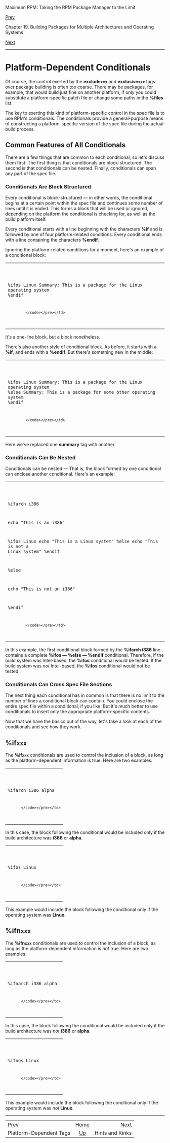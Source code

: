<div class="NAVHEADER">

Maximum RPM: Taking the RPM Package Manager to the Limit

</div>

[Prev](s1-rpm-multi-platform-dependent-tags.md)

Chapter 19. Building Packages for Multiple Architectures and Operating
Systems

[Next](s1-rpm-multi-hints-and-kinks.md)

-----

<div class="sect1">

# <span id="s1-rpm-multi-platform-dependent-conditional">Platform-Dependent Conditionals</span>

Of course, the control exerted by the **exclude`xxx`** and
**exclusive`xxx`** tags over package building is often too coarse. There
may be packages, for example, that would build just fine on another
platform, if only you could substitute a platform-specific patch file or
change some paths in the **%files** list.

The key to exerting this kind of platform-specific control in the spec
file is to use RPM's conditionals. The conditionals provide a
general-purpose means of constructing a platform-specific version of the
spec file during the actual build process.

<div class="sect2">

## <span id="s2-rpm-multi-conditionals-common-features">Common Features of All Conditionals</span>

There are a few things that are common to each conditional, so let's
discuss them first. The first thing is that conditionals are
block-structured. The second is that conditionals can be nested.
Finally, conditionals can span any part of the spec file.

<div class="sect3">

### <span id="s3-rpm-multi-conditionals-block-structured">Conditionals Are Block Structured</span>

Every conditional is block-structured — in other words, the conditional
begins at a certain point within the spec file and continues some number
of lines until it is ended. This forms a block that will be used or
ignored, depending on the platform the conditional is checking for, as
well as the build platform itself.

Every conditional starts with a line beginning with the characters
**%if** and is followed by one of four platform-related conditions.
Every conditional ends with a line containing the characters **%endif**.

Ignoring the platform-related conditions for a moment, here's an example
of a conditional block:

<table>
<colgroup>
<col style="width: 100%" />
</colgroup>
<tbody>
<tr class="odd">
<td><pre class="screen"><code>%ifos Linux
Summary: This is a package for the Linux operating system
%endif

            </code></pre></td>
</tr>
</tbody>
</table>

It's a one-line block, but a block nonetheless.

There's also another style of conditional block. As before, it starts
with a **%if**, and ends with a **%endif**. But there's something new in
the middle:

<table>
<colgroup>
<col style="width: 100%" />
</colgroup>
<tbody>
<tr class="odd">
<td><pre class="screen"><code>%ifos Linux
Summary: This is a package for the Linux operating system
%else
Summary: This is a package for some other operating system
%endif

            </code></pre></td>
</tr>
</tbody>
</table>

Here we've replaced one **summary** tag with another.

</div>

<div class="sect3">

### <span id="s3-rpm-multi-nested-conditionals">Conditionals Can Be Nested</span>

Conditionals can be nested — That is, the block formed by one
conditional can enclose another conditional. Here's an example:

<table>
<colgroup>
<col style="width: 100%" />
</colgroup>
<tbody>
<tr class="odd">
<td><pre class="screen"><code>%ifarch i386

echo &quot;This is an i386&quot;

%ifos Linux
echo &quot;This is a Linux system&quot;
%else
echo &quot;This is not a Linux system&quot;
%endif

%else

echo &quot;This is not an i386&quot;

%endif

            </code></pre></td>
</tr>
</tbody>
</table>

In this example, the first conditional block formed by the **%ifarch
i386** line contains a complete **%ifos — %else — %endif** conditional.
Therefore, if the build system was Intel-based, the **%ifos**
conditional would be tested. If the build system was *not* Intel-based,
the **%ifos** conditional would not be tested.

</div>

<div class="sect3">

### <span id="s3-rpm-multi-conditionals-cross">Conditionals Can Cross Spec File Sections</span>

The next thing each conditional has in common is that there is no limit
to the number of lines a conditional block can contain. You could
enclose the entire spec file within a conditional, if you like. But it's
much better to use conditionals to insert only the appropriate
platform-specific contents.

Now that we have the basics out of the way, let's take a look at each of
the conditionals and see how they work.

</div>

</div>

<div class="sect2">

## <span id="s2-rpm-multi-ifxxx-conditional">**%if`xxx`**</span>

The **%if`xxx`** conditionals are used to control the inclusion of a
block, as long as the platform-dependent information is true. Here are
two examples:

<table>
<colgroup>
<col style="width: 100%" />
</colgroup>
<tbody>
<tr class="odd">
<td><pre class="screen"><code>%ifarch i386 alpha

          </code></pre></td>
</tr>
</tbody>
</table>

In this case, the block following the conditional would be included only
if the build architecture was **i386** or **alpha**.

<table>
<colgroup>
<col style="width: 100%" />
</colgroup>
<tbody>
<tr class="odd">
<td><pre class="screen"><code>%ifos Linux

          </code></pre></td>
</tr>
</tbody>
</table>

This example would include the block following the conditional only if
the operating system was **Linux**.

</div>

<div class="sect2">

## <span id="s2-rpm-multi-ifnxxx-conditional">**%ifn`xxx`**</span>

The **%ifn`xxx`** conditionals are used to control the inclusion of a
block, as long as the platform-dependent information is *not* true. Here
are two examples:

<table>
<colgroup>
<col style="width: 100%" />
</colgroup>
<tbody>
<tr class="odd">
<td><pre class="screen"><code>%ifnarch i386 alpha

          </code></pre></td>
</tr>
</tbody>
</table>

In this case, the block following the conditional would be included only
if the build architecture was *not* **i386** or **alpha**.

<table>
<colgroup>
<col style="width: 100%" />
</colgroup>
<tbody>
<tr class="odd">
<td><pre class="screen"><code>%ifnos Linux

          </code></pre></td>
</tr>
</tbody>
</table>

This example would include the block following the conditional only if
the operating system was *not* **Linux**.

</div>

</div>

<div class="NAVFOOTER">

-----

|                                                   |                         |                                           |
| :------------------------------------------------ | :---------------------: | ----------------------------------------: |
| [Prev](s1-rpm-multi-platform-dependent-tags.md) |   [Home](index.md)    | [Next](s1-rpm-multi-hints-and-kinks.md) |
| Platform-Dependent Tags                           | [Up](ch-rpm-multi.md) |                           Hints and Kinks |

</div>
